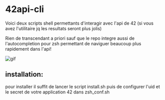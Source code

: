 # 42api-cli

Voici deux scripts shell permettants d'interagir avec l'api de 42 (si vous avez l'utilitaire jq les resultats seront plus jolis)

Rien de transcendant a priori sauf que le repo integre aussi de l'autocompletion pour zsh permettant de naviguer beaucoup plus rapidement dans l'api!

![gif](https://i.postimg.cc/Xvnj7Twf/ezgif-com-gif-maker.gif)

## installation:

pour installer il suffit de lancer le script install.sh puis de configurer l'uid et le secret de votre application 42 dans zsh_conf.sh
